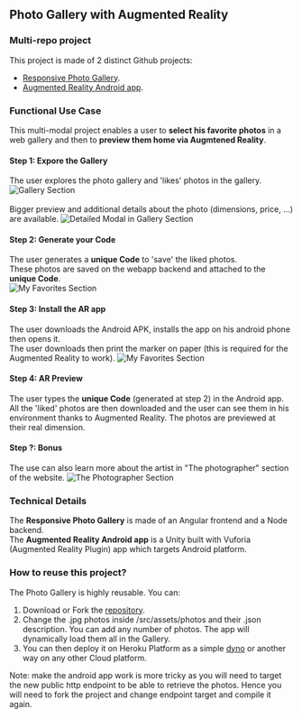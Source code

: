 ## Photo Gallery with Augmented Reality

### Multi-repo project
This project is made of 2 distinct Github projects:
- [Responsive Photo Gallery](https://github.com/loisfa/website-photos).
- [Augmented Reality Android app](https://github.com/loisfa/ar-photo-visu).

### Functional Use Case
This multi-modal project enables a user to <strong>select his favorite photos</strong> in a web gallery and then to <strong>preview them home via Augmtened Reality</strong>.
#### Step 1: Expore the Gallery
The user explores the photo gallery and 'likes' photos in the gallery.\
![Gallery Section](/website-photos/assets/images/gallery_section.png)\
\
Bigger preview and additional details about the photo (dimensions, price, ...) are available.
![Detailed Modal in Gallery Section](/website-photos/assets/images/gallery_section_with_modal.png)

#### Step 2: Generate your Code
The user generates a <strong>unique Code</strong> to 'save' the liked photos.\
These photos are saved on the webapp backend and attached to the <strong>unique Code</strong>.\
![My Favorites Section](/website-photos/assets/images/my_favorites_section_code.png)

#### Step 3: Install the AR app
The user downloads the Android APK, installs the app on his android phone then opens it.\
The user downloads then print the marker on paper (this is required for the Augmented Reality to work).
![My Favorites Section](/website-photos/assets/images/my_favorites_section_downloads.png)

#### Step 4: AR Preview
The user types the <strong>unique Code</strong> (generated at step 2) in the Android app.\
All the 'liked' photos are then downloaded and the user can see them in his environment thanks to Augmented Reality. The photos are previewed at their real dimension.

#### Step ?: Bonus 
The use can also learn more about the artist in "The photographer" section of the website.
![The Photographer Section](/website-photos/assets/images/photographer_section.png)

### Technical Details
The <strong>Responsive Photo Gallery</strong> is made of an Angular frontend and a Node backend.\
The <strong>Augmented Reality Android app</strong> is a Unity built with Vuforia (Augmented Reality Plugin) app which targets Android platform.

### How to reuse this project?
The Photo Gallery is highly reusable. You can:
1. Download or Fork the [repository](https://github.com/loisfa/website-photos).
2. Change the .jpg photos inside /src/assets/photos and their .json description. You can add any number of photos. The app will dynamically load them all in the Gallery.
3. You can then deploy it on Heroku Platform as a simple [dyno](https://www.heroku.com/dynos) or another way on any other Cloud platform.

Note: make the android app work is more tricky as you will need to target the new public http endpoint to be able to retrieve the photos. Hence you will need to fork the project and change endpoint target and compile it again.
